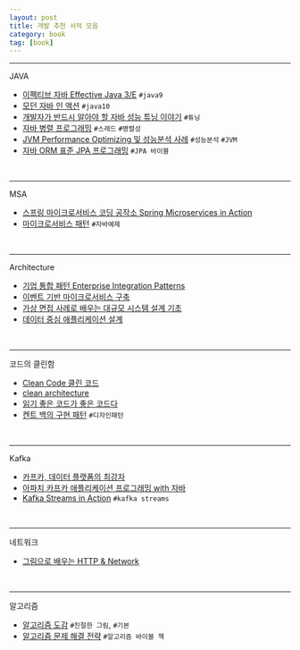 ```yaml
---
layout: post
title: 개발 추천 서적 모음 
category: book
tag: [book]
---
```


***

JAVA 
* [이펙티브 자바 Effective Java 3/E](http://www.yes24.com/Product/Goods/65551284?scode=032&OzSrank=1) `#java9`
* [모던 자바 인 액션](http://www.yes24.com/Product/Goods/77125987) `#java10`
* [개발자가 반드시 알아야 할 자바 성능 튜닝 이야기](http://www.yes24.com/Product/Goods/11261731) `#튜닝`
* [자바 병렬 프로그래밍](http://www.yes24.com/Product/Goods/3015162) `#스레드` `#병렬성`
* [JVM Performance Optimizing 및 성능분석 사례](http://www.yes24.com/Product/Goods/51095692) `#성능분석` `#JVM`
* [자바 ORM 표준 JPA 프로그래밍](http://www.yes24.com/Product/Goods/19040233) `#JPA 바이블`

<br>

***
MSA
* [스프링 마이크로서비스 코딩 공작소 Spring Microservices in Action](http://www.yes24.com/Product/Goods/67473377)
* [마이크로서비스 패턴](http://www.yes24.com/Product/Goods/86542732) `#자바예제`

<br>

***
Architecture
* [기업 통합 패턴 Enterprise Integration Patterns](http://www.yes24.com/Product/Goods/67473377)
* [이벤트 기반 마이크로서비스 구축](http://www.yes24.com/Product/Goods/99423020)
* [가상 면접 사례로 배우는 대규모 시스템 설계 기초](http://www.yes24.com/Product/Goods/102819435)
* [데이터 중심 애플리케이션 설계](http://www.yes24.com/Product/Goods/59566585)

<br>

***
코드의 클린함
* [Clean Code 클린 코드](http://www.yes24.com/Product/Goods/11681152?Acode=101)
* [clean architecture](http://www.yes24.com/Product/Goods/77283734)
* [읽기 좋은 코드가 좋은 코드다](http://www.yes24.com/Product/Goods/6692314)
* [켄트 백의 구현 패턴](http://www.yes24.com/Product/Goods/2824034) `#디자인패턴`

<br>


***
Kafka
* [카프카, 데이터 플랫폼의 최강자](http://www.yes24.com/Product/Goods/59789254)
* [아파치 카프카 애플리케이션 프로그래밍 with 자바](http://www.yes24.com/Product/Goods/99122569)
* [Kafka Streams in Action](http://www.yes24.com/Product/Goods/75230156) `#kafka streams`

<br>

***
네트워크 
* [그림으로 배우는 HTTP & Network](http://www.yes24.com/Product/Goods/15894097)

<br>

***
알고리즘
* [알고리즘 도감](http://www.yes24.com/Product/Goods/58290453) `#친절한 그림`, `#기본`
* [알고리즘 문제 해결 전략](http://www.yes24.com/Product/Goods/8006522) `#알고리즘 바이블 책`

